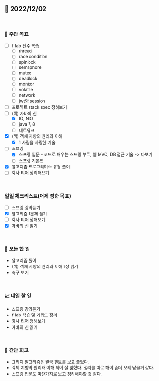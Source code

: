 ## 📅 2022/12/02

<br/>

### 🏹 주간 목표

- [ ] f-lab 전주 복습
  - [ ] thread
  - [ ] race condition
  - [ ] spinlock
  - [ ] semaphore
  - [ ] mutex
  - [ ] deadlock
  - [ ] monitor
  - [ ] volatile
  - [ ] network
  - [ ] jwt와 session
- [ ] 프로젝트 stack spec 정해보기
- [ ] (책) 자바의 신
  - [x] IO, NIO
  - [ ] java 7, 8
  - [ ] 네트워크
- [x] (책) 객체 지향의 원리와 이해
  - [x] 1 사람을 사랑한 기술
- [ ] 스프링
  - [x] 스프링 입문 - 코드로 배우는 스프링 부트, 웹 MVC, DB 접근 기술 -> 다보기
  - [ ] 스프링 기본편
- [x] 알고리즘 프로그래머스 유형 풀이
- [ ] 회사 티어 정리해보기

<br/>

### 일일 체크리스트(어제 정한 목표)

- [ ] 스프링 강의듣기
- [x] 알고리즘 1문제 풀기
- [ ] 회사 티어 정해보기
- [x] 자바의 신 읽기

<br/>

### 💯 오늘 한 일

- 알고리즘 풀이
- (책) 객체 지향의 원리와 이해 1장 읽기
- 축구 보기

<br/>

### 📈 내일 할 일

- 스프링 강의듣기
- f-lab 복습 및 키워드 정리
- 회사 티어 정해보기
- 자바의 신 읽기

<br/>

### 🧐 간단 회고

- 그리디 알고리즘은 결국 힌트를 보고 풀었다.
- 객체 지향의 원리와 이해 책이 잘 읽혔다. 정리를 따로 해야 좀더 오래 남을거 같다.
- 스프링 입문도 마찬가지로 보고 정리해야할 것 같다.
